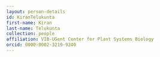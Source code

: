 ```yaml
---
layout: person-details
id: KiranTelukunta
first-name: Kiran
last-name: Telukunta
collection: people
affiliation: VIB-UGent Center for Plant Systems Biology
orcid: 0000-0002-3219-9240
---
```

